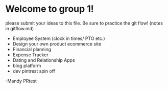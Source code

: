 <h1>Welcome to group 1!</h1>

please submit your ideas to this file. Be sure to practice the git flow! (notes in gitflow.md)

- Employee System (clock in times/ PTO etc.)
- Design your own product ecommerce site
- Financial planning
- Expense Tracker
- Dating and Relationship Apps
- blog platform
- dev pintrest spin off

-Mandy PRtest
